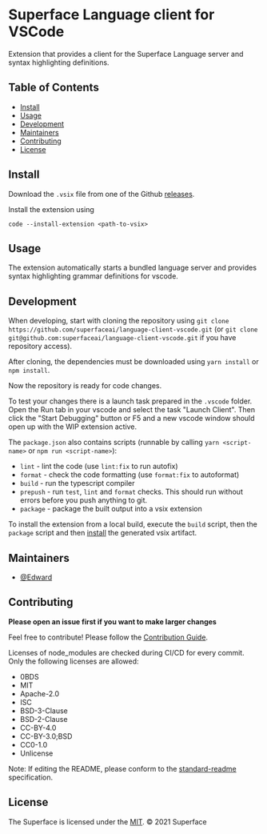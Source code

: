 # Superface Language client for VSCode

Extension that provides a client for the Superface Language server and syntax highlighting definitions.

## Table of Contents

- [Install](#install)
- [Usage](#usage)
- [Development](#development)
- [Maintainers](#maintainers)
- [Contributing](#contributing)
- [License](#license)

## Install

Download the `.vsix` file from one of the Github [releases](https://github.com/superfaceai/language-client-vscode/releases).

Install the extension using

```shell
code --install-extension <path-to-vsix>
```

## Usage

The extension automatically starts a bundled language server and provides syntax highlighting grammar definitions for vscode.

## Development

When developing, start with cloning the repository using `git clone https://github.com/superfaceai/language-client-vscode.git` (or `git clone git@github.com:superfaceai/language-client-vscode.git` if you have repository access).

After cloning, the dependencies must be downloaded using `yarn install` or `npm install`.

Now the repository is ready for code changes.

To test your changes there is a launch task prepared in the `.vscode` folder. Open the Run tab in your vscode and select the task "Launch Client". Then click the "Start Debugging" button or F5 and a new vscode window should open up with the WIP extension active.

The `package.json` also contains scripts (runnable by calling `yarn <script-name>` or `npm run <script-name>`):
- `lint` - lint the code (use `lint:fix` to run autofix)
- `format` - check the code formatting (use `format:fix` to autoformat)
- `build` - run the typescript compiler
- `prepush` - run `test`, `lint` and `format` checks. This should run without errors before you push anything to git.
- `package` - package the built output into a vsix extension

To install the extension from a local build, execute the `build` script, then the `package` script and then [install](#install) the generated vsix artifact.

## Maintainers

- [@Edward](https://github.com/TheEdward162)

## Contributing

**Please open an issue first if you want to make larger changes**

Feel free to contribute! Please follow the [Contribution Guide](CONTRIBUTION_GUIDE.md).

Licenses of node_modules are checked during CI/CD for every commit. Only the following licenses are allowed:

- 0BDS
- MIT
- Apache-2.0
- ISC
- BSD-3-Clause
- BSD-2-Clause
- CC-BY-4.0
- CC-BY-3.0;BSD
- CC0-1.0
- Unlicense

Note: If editing the README, please conform to the [standard-readme](https://github.com/RichardLitt/standard-readme) specification.

## License

The Superface is licensed under the [MIT](LICENSE).
© 2021 Superface
